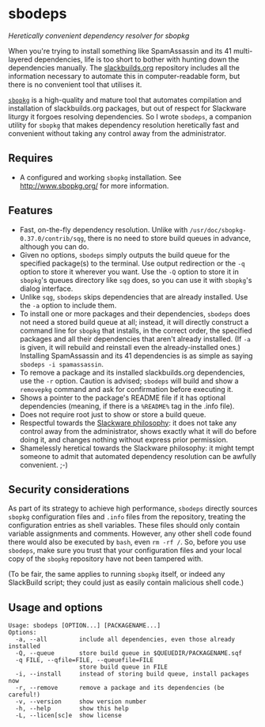 # sbodeps
*Heretically convenient dependency resolver for sbopkg*

When you're trying to install something like SpamAssassin and its 41 multi-layered dependencies, life is too short to bother with hunting down the dependencies manually. The [slackbuilds.org](http://www.slackbuilds.org/) repository includes all the information necessary to automate this in computer-readable form, but there is no convenient tool that utilises it.

[`sbopkg`](http://www.sbopkg.org/) is a high-quality and mature tool that automates compilation and installation of slackbuilds.org packages, but out of respect for Slackware liturgy it forgoes resolving dependencies. So I wrote `sbodeps`, a companion utility for `sbopkg` that makes dependency resolution heretically fast and convenient without taking any control away from the administrator.

## Requires

* A configured and working `sbopkg` installation. See http://www.sbopkg.org/ for more information.

## Features

* Fast, on-the-fly dependency resolution. Unlike with `/usr/doc/sbopkg-0.37.0/contrib/sqg`, there is no need to store build queues in advance, although you can do.
* Given no options, `sbodeps` simply outputs the build queue for the specified package(s) to the terminal. Use output redirection or the `-q` option to store it wherever you want. Use the `-Q` option to store it in `sbopkg`'s queues directory like `sqg` does, so you can use it with `sbopkg`'s dialog interface.
* Unlike `sqg`, `sbodeps` skips dependencies that are already installed. Use the `-a` option to include them.
* To install one or more packages and their dependencies, `sbodeps` does not need a stored build queue at all; instead, it will directly construct a command line for `sbopkg` that installs, in the correct order, the specified packages and all their dependencies that aren't already installed. (If `-a` is given, it will rebuild and reinstall even the already-installed ones.) Installing SpamAssassin and its 41 dependencies is as simple as saying `sbodeps -i spamassassin`.
* To remove a package and its installed slackbuilds.org dependencies, use the `-r` option. Caution is advised; `sbodeps` will build and show a `removepkg` command and ask for confirmation before executing it.
* Shows a pointer to the package's README file if it has optional dependencies (meaning, if there is a `%README%` tag in the .info file).
* Does not require root just to show or store a build queue.
* Respectful towards the [Slackware philosophy](http://docs.slackware.com/slackware:philosophy): it does not take any control away from the administrator, shows exactly what it will do before doing it, and changes nothing without express prior permission.
* Shamelessly heretical towards the Slackware philosophy: it might tempt someone to admit that automated dependency resolution can be awfully convenient. ;-)

## Security considerations

As part of its strategy to achieve high performance, `sbodeps` directly sources `sbopkg` configuration files and `.info` files from the repository, treating the configuration entries as shell variables. These files should only contain variable assignments and comments. However, any other shell code found there would also be executed by `bash`, even `rm -rf /`. So, before you use `sbodeps`, make sure you trust that your configuration files and your local copy of the `sbopkg` repository have not been tampered with.

(To be fair, the same applies to running `sbopkg` itself, or indeed any SlackBuild script; they could just as easily contain malicious shell code.)

## Usage and options

    Usage: sbodeps [OPTION...] [PACKAGENAME...]
    Options:
      -a, --all         include all dependencies, even those already installed
      -Q, --queue       store build queue in $QUEUEDIR/PACKAGENAME.sqf
      -q FILE, --qfile=FILE, --queuefile=FILE
                        store build queue in FILE
      -i, --install     instead of storing build queue, install packages now
      -r, --remove      remove a package and its dependencies (be careful!)
      -v, --version     show version number  
      -h, --help        show this help
      -L, --licen[sc]e  show license
